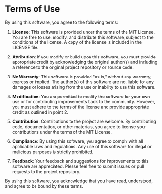 # Terms of Use

By using this software, you agree to the following terms:

1. **License**: This software is provided under the terms of the MIT License. You are free to use, modify, and distribute this software, subject to the conditions of the license. A copy of the license is included in the LICENSE file.

2. **Attribution**: If you modify or build upon this software, you must provide appropriate credit by acknowledging the original author(s) and including a reference to the original project repository or source code.

3. **No Warranty**: This software is provided "as is," without any warranty, express or implied. The author(s) of this software are not liable for any damages or losses arising from the use or inability to use this software.

4. **Modification**: You are permitted to modify the software for your own use or for contributing improvements back to the community. However, you must adhere to the terms of the license and provide appropriate credit as outlined in point 2.

5. **Contribution**: Contributions to the project are welcome. By contributing code, documentation, or other materials, you agree to license your contributions under the terms of the MIT License.

6. **Compliance**: By using this software, you agree to comply with all applicable laws and regulations. Any use of this software for illegal or malicious purposes is strictly prohibited.

7. **Feedback**: Your feedback and suggestions for improvements to this software are appreciated. Please feel free to submit issues or pull requests to the project repository.

By using this software, you acknowledge that you have read, understood, and agree to be bound by these terms.
